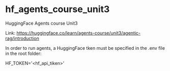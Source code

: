 # hf_agents_course_unit3
HuggingFace Agents course Unit3

Link: https://huggingface.co/learn/agents-course/unit3/agentic-rag/introduction

In order to run agents, a HuggingFace tken must be specified in the .env file in the root folder:

HF_TOKEN='<hf_api_tiken>'
